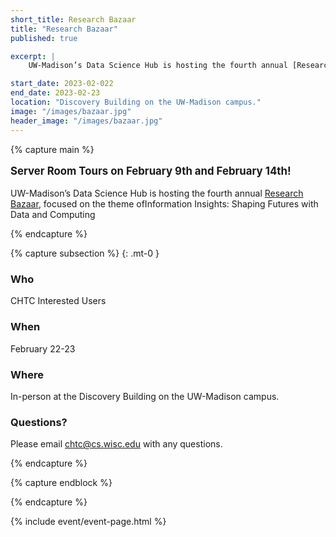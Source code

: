 ```yaml
---
short_title: Research Bazaar
title: "Research Bazaar"
published: true

excerpt: |
    UW-Madison’s Data Science Hub is hosting the fourth annual [Research Bazaar](https://datascience.wisc.edu/data-science-research-bazaar/), focused on the theme ofInformation Insights: Shaping Futures with Data and Computing

start_date: 2023-02-022
end_date: 2023-02-23
location: "Discovery Building on the UW-Madison campus."
image: "/images/bazaar.jpg"
header_image: "/images/bazaar.jpg"
---
```


{% capture main %}

<p style="font-size: larger; font-weight: bold;">Server Room Tours on February 9th and February 14th!</p>

UW-Madison’s Data Science Hub is hosting the fourth annual [Research Bazaar](https://datascience.wisc.edu/data-science-research-bazaar/), focused on the theme ofInformation Insights: Shaping Futures with Data and Computing

{% endcapture %}


{% capture subsection %}
{: .mt-0 }
### Who

CHTC Interested Users

### When

February 22-23

### Where

In-person at the Discovery Building on the UW-Madison campus.

### Questions?

Please email <chtc@cs.wisc.edu> with any questions.

{% endcapture %}

{% capture endblock %}


{% endcapture %}

{% include event/event-page.html %}
